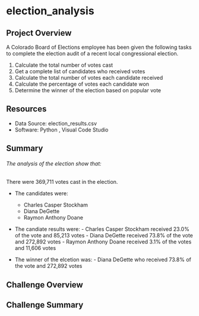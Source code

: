 # election_analysis

## Project Overview
A Colorado Board of Elections employee has been given the following tasks to complete the election audit of a recent local congressional election.

1. Calculate the total number of votes cast
2. Get a complete list of candidates who received votes
3. Calculate the total number of votes each candidate received
4. Calculate the percentage of votes each candidate won
5. Determine the winner of the election based on popular vote

## Resources 
- Data Source: election_results.csv
- Software: Python , Visual Code Studio 

## Summary
###### The analysis of the election show that:
There were 369,711 votes cast in the election.
- The candidates were:
  - Charles Casper Stockham
  - Diana DeGette
  - Raymon Anthony Doane

- The candiate results were:
      - Charles Casper Stockham received 23.0% of the vote and 85,213 votes
      - Diana DeGette received 73.8% of the vote and 272,892 votes
      - Raymon Anthony Doane received 3.1% of the votes and 11,606 votes
- The winner of the elcetion was:
      - Diana DeGette who received 73.8% of the vote and 272,892 votes

## Challenge Overview

## Challenge Summary
